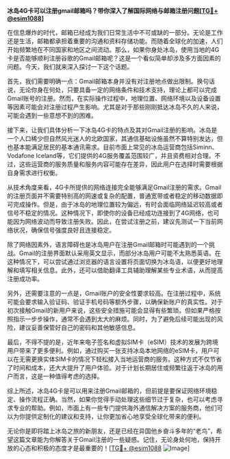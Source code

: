 **冰岛4G卡可以注册gmail邮箱吗？带你深入了解国际网络与邮箱注册问题[[TG💪+ @esim1088](https://t.me/s/esim1088)]**

在信息爆炸的时代，邮箱已经成为我们日常生活中不可或缺的一部分。无论是工作还是生活，邮箱都承担着重要的沟通和资料存储功能。而随着全球化的加速，人们开始频繁地在不同国家和地区之间流动。那么，如果你身处冰岛，使用当地的4G卡是否能够顺利注册谷歌的Gmail邮箱呢？这是一个看似简单却涉及多方面因素的问题。今天，我们就来深入探讨一下这个话题。

首先，我们需要明确一点：Gmail邮箱本身并没有对注册地点做出限制。换句话说，无论你身在何处，只要具备一定的网络条件和技术支持，理论上都可以完成Gmail账号的注册。然而，在实际操作过程中，地理位置、网络环境以及设备设置等因素可能会对注册过程产生影响。尤其是对于那些刚刚抵达冰岛不久的人来说，可能会遇到一些意想不到的困难。

接下来，让我们具体分析一下冰岛4G卡的特点及其对Gmail注册的影响。冰岛是一个人口稀少但自然风光迷人的北欧国家，其通信基础设施虽然不算特别发达，但也基本能满足居民的基本通讯需求。目前市面上常见的冰岛运营商包括Siminn、Vodafone Iceland等，它们提供的4G服务覆盖范围较广，并且资费相对合理。不过，这些运营商的服务质量和服务内容可能存在差异，因此用户在选择时需要根据自身需求进行权衡。

从技术角度来看，4G卡所提供的网络连接完全能够满足Gmail注册的需求。Gmail的注册页面并不需要特别高的网速或复杂的配置，普通宽带或者稳定的移动数据即可完成操作。但是，由于冰岛的地理位置较为偏远，有时会面临网络延迟较高或者信号不稳定的情况。这种情况下，即使你的设备已经成功连接到了4G网络，也可能因为网络波动而导致注册失败。因此，在尝试注册之前，建议先测试一下当前网络状况，确保信号强度良好且连接稳定。

除了网络因素外，语言障碍也是冰岛用户在注册Gmail邮箱时可能遇到的一个挑战。Gmail的注册界面默认采用英文显示，而部分冰岛用户可能不太熟悉英语。在这种情况下，可以尝试通过浏览器的语言设置将页面切换为冰岛语，以便更好地理解和填写相关信息。此外，还可以借助翻译工具辅助理解某些专业术语，从而提高注册成功率。

另外，还需要注意的一点是，Gmail账户的安全性要求较高。在注册过程中，系统可能会要求输入验证码、验证手机号码等额外步骤，以确保新账户的真实性。对于初次接触Gmail的新用户来说，这些安全措施可能会显得有些繁琐。但如果严格按照指示一步步操作，通常不会遇到太大的麻烦。同时，为了避免后续可能出现的风险，建议妥善保管好自己的密码和其他敏感信息。

最后，不得不提的是，近年来电子签名和虚拟SIM卡（eSIM）技术的发展为跨境用户带来了更多便利。例如，通过购买一张支持冰岛本地网络的eSIM卡，用户可以在无需更换实体SIM卡的情况下轻松接入当地运营商的服务。这种方式不仅节省了时间和成本，还大大提升了用户体验。对于计划长期居住或频繁往返于冰岛的用户而言，这是一种值得考虑的选择。

综上所述，冰岛4G卡是可以用来注册Gmail邮箱的，但前提是要保证网络环境稳定、操作流程正确。当然，如果你觉得手动处理这些细节过于复杂，也可以考虑寻求专业的帮助。例如，市面上有一些专门提供海外通信解决方案的服务商，他们可以为你提供定制化的建议和支持，让你更加省心地享受全球化带来的便利。

无论你是即将踏上冰岛之旅的新朋友，还是已经在异国他乡奋斗多年的“老鸟”，希望这篇文章能为你解答关于Gmail注册的一些疑惑。记住，无论身处何地，保持开放的心态和积极的态度才是最重要的！[[TG💪+ @esim1088](https://t.me/s/esim1088) ![Image](https://i.postimg.cc/4NQfJmqS/Snipaste-2025-05-13-00-14-12.png)]